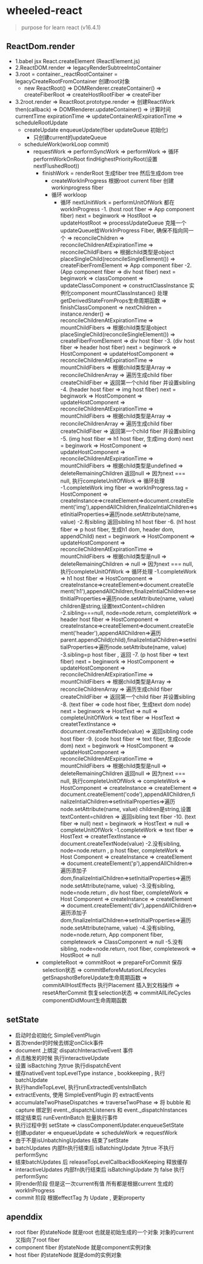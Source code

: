 # wheeled-react

> purpose for learn react (v16.4.1)

## ReactDom.render

- 1.babel jsx React.createElement (ReactElement.js)
- 2.ReactDOM.render => legacyRenderSubtreeIntoContainer
- 3.root = container._reactRootContainer = legacyCreateRootFromContainer 创建root对象
  - new ReactRoot() => DOMRenderer.createContainer() => createFiberRoot => createHostRootFiber => createFiber
- 3.2root.render => ReactRoot.prototype.render => 创建ReactWork then(callback) => DOMRenderer.updateContainer() => 计算时间 currentTime expirationTime => updateContainerAtExpirationTime => scheduleRootUpdate
  - createUpdate enqueueUpdate(fiber updateQueue 初始化)
    - 只创建current的updateQueue
  - scheduleWork(workLoop commit)
    - requestWork => performSyncWork => performWork => 循环 performWorkOnRoot findHighestPriorityRoot(设置nextFlushedRoot))
      - finishWork = renderRoot  生成fiber tree 然后生成dom tree
        - createWorkInProgress 根据root current fiber 创建 workinprogress fiber
        - 循环 workloop
          - 循环 nextUnitWork = performUnitOfWork 都在workInProgress
            -1. (host root fiber => App component fiber) next = beginwork => HostRoot => updateHostRoot => processUpdateQueue 克隆一个updateQueue给WorkInProgress Fiber, 确保不指向同一个 => reconcileChildren => reconcileChildrenAtExpirationTime => reconcileChildFibers => 根据child类型是object placeSingleChild(reconcileSingleElement()) => createFiberFromElement => App component fiber
            -2. (App component fiber => div host fiber) next = beginwork => classComponent => updateClassComponent => constructClassInstance 实例化component mountClassInstance() 处理getDerivedStateFromProps生命周期函数 => finishClassComponent => nextChildren = instance.render() => reconcileChildrenAtExpirationTime => mountChildFibers => 根据child类型是object placeSingleChild(reconcileSingleElement()) => createFiberFromElement => div host fiber
            -3. (div host fiber => header host fiber) next = beginwork => HostComponent => updateHostComponent => reconcileChildrenAtExpirationTime => mountChildFibers => 根据child类型是Array => reconcileChildrenArray => 遍历生成child fiber createChildFiber => 返回第一个child fiber 并设置sibling
            -4. (header host fiber => img host fiber) next = beginwork => HostComponent => updateHostComponent => reconcileChildrenAtExpirationTime => mountChildFibers => 根据child类型是Array => reconcileChildrenArray => 遍历生成child fiber createChildFiber => 返回第一个child fiber 并设置sibling
            -5. (img host fiber => h1 host fiber, 生成img dom) next = beginwork => HostComponent => updateHostComponent => reconcileChildrenAtExpirationTime => mountChildFibers => 根据child类型是undefined => deleteRemainingChildren 返回null => 因为next === null, 执行completeUnitOfWork => 循环处理
              -1.completeWork img fiber => workInProgress.tag = HostComponent => createInstance=>createElement=>document.createElement('img'),appendAllChildren,finalizeIntialChildren=>setInitialProperties=>遍历node.setAttribute(name, value)
              -2.有sibling 返回sibling h1 host fiber
            -6. (h1 host fiber => p host fiber, 生成h1 dom, header dom, appendChild) next = beginwork => HostComponent => updateHostComponent => reconcileChildrenAtExpirationTime => mountChildFibers => 根据child类型是null => deleteRemainingChildren => null => 因为next === null, 执行completeUnitOfWork => 循环处理
              -1.completeWork => h1 host fiber => HostComponent => createInstance=>createElement=>document.createElement('h1'),appendAllChildren,finalizeIntialChildren=>setInitialProperties=>遍历node.setAttribute(name, value) children是string,设置textContent=children
              -2.sibling===null, node=node.return, completeWork => header host fiber => HostComponent => createInstance=>createElement=>document.createElement('header'),appendAllChildren=>遍历parent.appendChild(child),finalizeIntialChildren=>setInitialProperties=>遍历node.setAttribute(name, value)
              -3.sibling=p host fiber , 返回
            -7. (p host fiber => text fiber) next = beginwork => HostComponent => updateHostComponent => reconcileChildrenAtExpirationTime => mountChildFibers => 根据child类型是Array => reconcileChildrenArray => 遍历生成child fiber createChildFiber => 返回第一个child fiber 并设置sibling
            -8. (text fiber => code host fiber, 生成text dom node) next = beginwork => HostText => null => completeUnitOfWork => text fiber => HostText => createtTextInstance => document.createTextNode(value) => 返回sibling code host fiber
            -9. (code host fiber => text fiber, 生成code dom) next = beginwork => HostComponent => updateHostComponent => reconcileChildrenAtExpirationTime => mountChildFibers => 根据child类型是null => deleteRemainingChildren 返回null => 因为next === null, 执行completeUnitOfWork => completeWork => HostComponent => createInstance => createElement => document.createElement('code'),appendAllChildren,finalizeIntialChildren=>setInitialProperties=>遍历node.setAttribute(name, value) children是string,设置textContent=children => 返回sibling text fiber
            -10. (text fiber => null) next = beginwork => HostText => null => completeUnitOfWork
              -1.completeWork => text fiber => HostText => createtTextInstance => document.createTextNode(value)
              -2.没有sibling, node=node.return , p host fiber, completeWork => Host Component => createInstance => createElement => document.createElement('p'),appendAllChildren=>遍历添加子dom,finalizeIntialChildren=>setInitialProperties=>遍历node.setAttribute(name, value)
              -3.没有sibling, node=node.return , div host fiber, completeWork => Host Component => createInstance => createElement => document.createElement('div'),appendAllChildren=>遍历添加子dom,finalizeIntialChildren=>setInitialProperties=>遍历node.setAttribute(name, value)
              -4.没有sibling, node=node.return, App component fiber, completework => ClassComponent => null
              -5.没有sibling, node=node.return, root fiber, completework => HostRoot => null
      - completeRoot => commitRoot => prepareForCommit 保存selection状态 => commitBeforeMutationLifecycles getSnapshotBeforeUpdate生命周期函数 => commitAllHostEffects 执行Placement 插入到文档操作 => resetAfterCommit 恢复selection状态 => commitAllLifeCycles componentDidMount生命周期函数

## setState

- 启动时会初始化 SimpleEventPlugin
- 首次render的时候去绑定onClick事件
- document 上绑定 dispatchInteractiveEvent 事件
- 点击触发的时候 执行interactiveUpdate
- 设置 isBactching 为true 执行dispatchEvent
- 缓存nativeEvent topLevelType instance , bookkeeping , 执行batchUpdate
- 执行handleTopLevel, 执行runExtractedEventsInBatch
- extractEvents, 使用 SimpleEventPlugin 的 extractEvents
- accumulateTwoPhaseDispatches => traverseTwoPhase => 将 bubble 和 capture 绑定到 event._dispatchListeners 和 event._dispatchInstances
- 绑定结束后 runEventInBatch 批量执行事件
- 执行过程中到 setState => classComponentUpdater.enqueueSetState
- 创建updater => enqueueUpdate => scheduleWork => requestWork
- 由于不是isUnbatchingUpdates 结束了setState
- batchUpdates 内部fn执行结束后 isBatchingUpdate 为true 不执行performSync
- 结束batchUpdates 后 releaseTopLevelCallbackBookKeeping 释放缓存
- interactiveUpdates 内部fn执行结束后 isBatchingUpdate 为 false 执行 performSync
- 同render阶段 但是这一次current有值 所有都是根据current 生成的 workInProgress
- commit 阶段 根据effectTag 为 Update , 更新property

## apenddix

- root fiber 的stateNode 就是root 也就是初始生成的一个对象 对象的current又指向了root fiber
- component fiber 的stateNode 就是component实例对象
- host fiber 的stateNode 就是dom的实例对象
